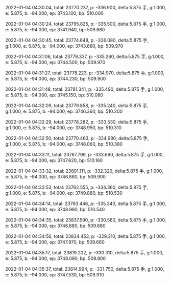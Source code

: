 2022-01-04 04:30:04, total: 23770.237, p: -336.900, delta:5.875 手, g:1.000, e: 5.875, b: -94.000, ep: 3743.100, bp: 510.000

2022-01-04 04:30:24, total: 23795.825, p: -335.500, delta:5.875 手, g:1.000, e: 5.875, b: -94.000, ep: 3741.940, bp: 509.680

2022-01-04 04:30:45, total: 23774.648, p: -336.080, delta:5.875 手, g:1.000, e: 5.875, b: -94.000, ep: 3743.680, bp: 509.970

2022-01-04 04:31:06, total: 23779.337, p: -335.260, delta:5.875 手, g:1.000, e: 5.875, b: -94.000, ep: 3744.500, bp: 509.970

2022-01-04 04:31:27, total: 23778.223, p: -334.970, delta:5.875 手, g:1.000, e: 5.875, b: -94.000, ep: 3744.230, bp: 509.900

2022-01-04 04:31:48, total: 23781.341, p: -335.490, delta:5.875 手, g:1.000, e: 5.875, b: -94.000, ep: 3745.150, bp: 510.080

2022-01-04 04:32:09, total: 23779.858, p: -335.240, delta:5.875 手, g:1.000, e: 5.875, b: -94.000, ep: 3746.360, bp: 510.200

2022-01-04 04:32:29, total: 23778.282, p: -333.530, delta:5.875 手, g:1.000, e: 5.875, b: -94.000, ep: 3748.950, bp: 510.310

2022-01-04 04:32:50, total: 23770.463, p: -334.980, delta:5.875 手, g:1.000, e: 5.875, b: -94.000, ep: 3748.060, bp: 510.380

2022-01-04 04:33:11, total: 23787.799, p: -333.660, delta:5.875 手, g:1.000, e: 5.875, b: -94.000, ep: 3747.620, bp: 510.160

2022-01-04 04:33:32, total: 23801.111, p: -332.320, delta:5.875 手, g:1.000, e: 5.875, b: -94.000, ep: 3746.880, bp: 509.900

2022-01-04 04:33:53, total: 23762.555, p: -334.360, delta:5.875 手, g:1.000, e: 5.875, b: -94.000, ep: 3749.880, bp: 510.530

2022-01-04 04:34:14, total: 23763.446, p: -335.340, delta:5.875 手, g:1.000, e: 5.875, b: -94.000, ep: 3748.980, bp: 510.540

2022-01-04 04:34:35, total: 23837.590, p: -330.560, delta:5.875 手, g:1.000, e: 5.875, b: -94.000, ep: 3746.880, bp: 509.680

2022-01-04 04:34:56, total: 23834.453, p: -329.310, delta:5.875 手, g:1.000, e: 5.875, b: -94.000, ep: 3747.970, bp: 509.660

2022-01-04 04:35:17, total: 23819.202, p: -330.310, delta:5.875 手, g:1.000, e: 5.875, b: -94.000, ep: 3748.090, bp: 509.800

2022-01-04 04:35:37, total: 23814.994, p: -331.750, delta:5.875 手, g:1.000, e: 5.875, b: -94.000, ep: 3747.530, bp: 509.910